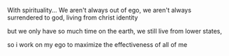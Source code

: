 With spirituality...
We aren't always out of ego,
we aren't always surrendered to god,
living from christ identity

but we only have so much time on the earth,
we still live from lower states,

so i work on my ego to maximize the effectiveness
of all of me 
